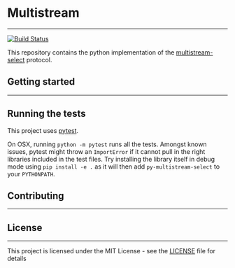 # Multistream
--------------
[![Build Status](https://api.travis-ci.org/dheatovwil/py-multistream-select.svg?branch=master)](https://travis-ci.org/dheatovwil/py-multistream-select)

This repository contains the python implementation of the [multistream-select](https://github.com/multiformats/multistream) protocol.

## Getting started
-------------------

## Running the tests
This project uses [pytest](https://docs.pytest.org/en/latest/).

On OSX, running `python -m pytest` runs all the tests. Amongst known issues, pytest might throw an `ImportError` if it cannot pull in the right libraries included in the test files. Try installing the library itself in debug mode using `pip install -e .` as it will then add `py-multistream-select` to your `PYTHONPATH`.

## Contributing
---------------

## License
-----------
This project is licensed under the MIT License - see the [LICENSE](LICENSE) file for details
